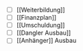 - [ ] [[Weiterbildung]]
- [ ] [[Finanzplan]]
- [ ] [[Umschuldung]]
- [ ] [[Dangler Ausbau]]
- [ ] [[Anhänger]] Ausbau